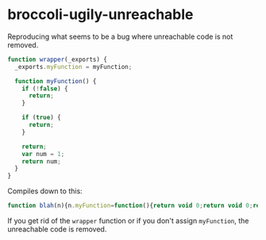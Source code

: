 # broccoli-ugily-unreachable

Reproducing what seems to be a bug where unreachable code is not removed.

```JavaScript
function wrapper(_exports) {
  _exports.myFunction = myFunction;

  function myFunction() {
    if (!false) {
      return;
    }

    if (true) {
      return;
    }

    return;
    var num = 1;
    return num;
  }
}
```

Compiles down to this:
```JavaScript
function blah(n){n.myFunction=function(){return void 0;return void 0;return}}
```

If you get rid of the `wrapper` function or if you don't assign `myFunction`, the unreachable code is removed.
